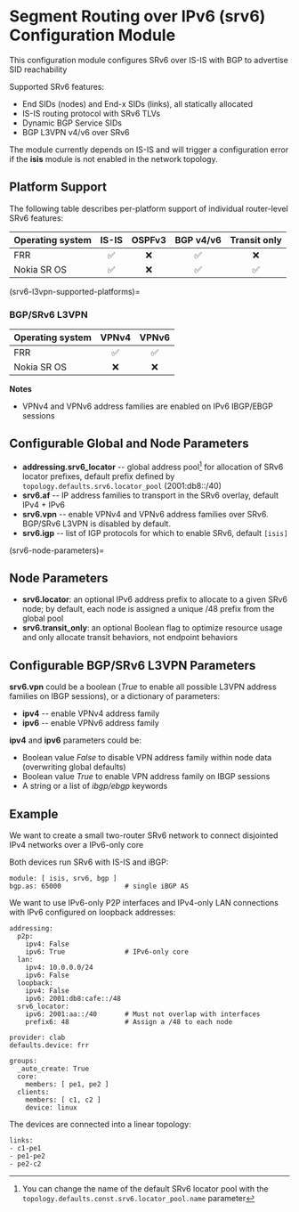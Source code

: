 # Segment Routing over IPv6 (srv6) Configuration Module

This configuration module configures SRv6 over IS-IS with BGP to advertise SID reachability

Supported SRv6 features:

* End SIDs (nodes) and End-x SIDs (links), all statically allocated
* IS-IS routing protocol with SRv6 TLVs
* Dynamic BGP Service SIDs
* BGP L3VPN v4/v6 over SRv6

The module currently depends on IS-IS and will trigger a configuration error if the **isis** module is not enabled in the network topology.

## Platform Support
The following table describes per-platform support of individual router-level SRv6 features:

| Operating system         | IS-IS | OSPFv3 | BGP v4/v6 | Transit only
| ------------------------ |:-----:|:------:|:---------:|:---------:
| FRR                      |   ✅  |   ❌   |     ✅    |     ❌   | 
| Nokia SR OS              |   ✅  |   ❌   |     ✅    |     ✅   |

(srv6-l3vpn-supported-platforms)=
### BGP/SRv6 L3VPN

| Operating system      | VPNv4 | VPNv6 |
| ----------------------| :---: | :---: |
| FRR                   |   ✅  |   ✅  |
| Nokia SR OS           |   ❌  |   ❌  |

**Notes**
* VPNv4 and VPNv6 address families are enabled on IPv6 IBGP/EBGP sessions

## Configurable Global and Node Parameters

* **addressing.srv6_locator** -- global address pool[^poolname] for allocation of SRv6 locator prefixes, default prefix defined by `topology.defaults.srv6.locator_pool` (2001:db8::/40)
* **srv6.af**  -- IP address families to transport in the SRv6 overlay, default IPv4 + IPv6
* **srv6.vpn** -- enable VPNv4 and VPNv6 address families over SRv6. BGP/SRv6 L3VPN is disabled by default.
* **srv6.igp** -- list of IGP protocols for which to enable SRv6, default `[isis]`

[^poolname]: You can change the name of the default SRv6 locator pool with the `topology.defaults.const.srv6.locator_pool.name` parameter

(srv6-node-parameters)=
## Node Parameters

* **srv6.locator**: an optional IPv6 address prefix to allocate to a given SRv6 node; by default, each node is assigned a unique /48 prefix from the global pool
* **srv6.transit_only**: an optional Boolean flag to optimize resource usage and only allocate transit behaviors, not endpoint behaviors

## Configurable BGP/SRv6 L3VPN Parameters

**srv6.vpn** could be a boolean (*True* to enable all possible L3VPN address families on IBGP sessions), or a dictionary of parameters:

* **ipv4** -- enable VPNv4 address family
* **ipv6** -- enable VPNv6 address family

**ipv4** and **ipv6** parameters could be:

* Boolean value *False* to disable VPN address family within node data (overwriting global defaults)
* Boolean value *True* to enable VPN address family on IBGP sessions
* A string or a list of *ibgp/ebgp* keywords

## Example

We want to create a small two-router SRv6 network to connect disjointed IPv4 networks over a IPv6-only core

Both devices run SRv6 with IS-IS and iBGP:
```
module: [ isis, srv6, bgp ]
bgp.as: 65000                # single iBGP AS
```

We want to use IPv6-only P2P interfaces and IPv4-only LAN connections with IPv6 configured on loopback addresses:

```
addressing:
  p2p:
    ipv4: False
    ipv6: True               # IPv6-only core
  lan:
    ipv4: 10.0.0.0/24
    ipv6: False
  loopback:
    ipv4: False
    ipv6: 2001:db8:cafe::/48
  srv6_locator:
    ipv6: 2001:aa::/40       # Must not overlap with interfaces
    prefix6: 48              # Assign a /48 to each node

provider: clab
defaults.device: frr

groups:
  _auto_create: True
  core:
    members: [ pe1, pe2 ]
  clients:
    members: [ c1, c2 ]
    device: linux
```

The devices are connected into a linear topology:
```
links:
- c1-pe1
- pe1-pe2
- pe2-c2
```

